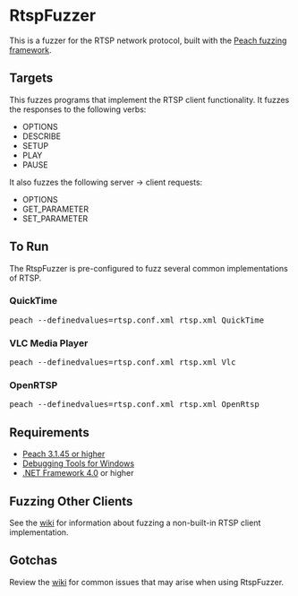 RtspFuzzer
==========

This is a fuzzer for the RTSP network protocol, built with the [Peach fuzzing framework](http://www.peachfuzzer.com).

## Targets

This fuzzes programs that implement the RTSP client functionality. It fuzzes the responses to the following verbs:

* OPTIONS
* DESCRIBE
* SETUP
* PLAY
* PAUSE

It also fuzzes the following server -> client requests:

* OPTIONS
* GET_PARAMETER
* SET_PARAMETER

## To Run

The RtspFuzzer is pre-configured to fuzz several common implementations of RTSP.

### QuickTime

<pre>
peach --definedvalues=rtsp.conf.xml rtsp.xml QuickTime
</pre>

### VLC Media Player

<pre>
peach --definedvalues=rtsp.conf.xml rtsp.xml Vlc
</pre>

### OpenRTSP

<pre>
peach --definedvalues=rtsp.conf.xml rtsp.xml OpenRtsp
</pre>

## Requirements

* [Peach 3.1.45 or higher](http://sourceforge.net/projects/peachfuzz/files/Peach/3.1%20Nightly/)
* [Debugging Tools for Windows](http://msdn.microsoft.com/en-us/windows/hardware/gg463009.aspx)
* [.NET Framework 4.0](http://www.microsoft.com/net/downloads) or higher

## Fuzzing Other Clients

See the [wiki](https://github.com/iSECPartners/RtspFuzzer/wiki/Fuzzing-a-new-RTSP-client) for information about fuzzing a non-built-in RTSP client implementation.

## Gotchas

Review the [wiki](https://github.com/iSECPartners/RtspFuzzer/wiki/Gotchas) for common issues that may arise when using RtspFuzzer.